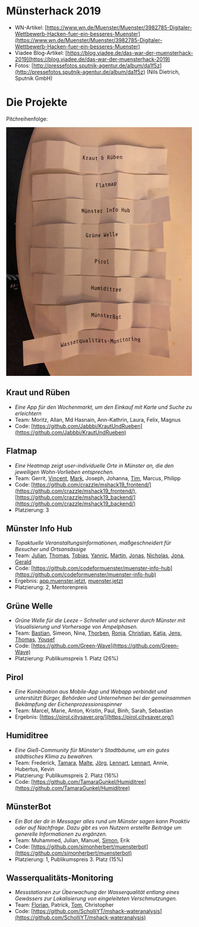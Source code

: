 # Münsterhack 2019

- WN-Artikel: [https://www.wn.de/Muenster/Muenster/3982785-Digitaler-Wettbewerb-Hacken-fuer-ein-besseres-Muenster](https://www.wn.de/Muenster/Muenster/3982785-Digitaler-Wettbewerb-Hacken-fuer-ein-besseres-Muenster)
- Viadee Blog-Artikel: [https://blog.viadee.de/das-war-der-muensterhack-2019](https://blog.viadee.de/das-war-der-muensterhack-2019)
- Fotos: [http://pressefotos.sputnik-agentur.de/album/da1f5z](http://pressefotos.sputnik-agentur.de/album/da1f5z) (Nils Dietrich, Sputnik GmbH)

# Die Projekte

Pitchreihenfolge:

![Pitchreihenfolge](./images/pitchreihenfolge2019.jpg)

## Kraut und Rüben

- _Eine App für den Wochenmarkt, um den Einkauf mit Karte und Suche zu erleichtern_
- Team: Moritz, Allan, Md Hasnain, Ann-Kathrin, Laura, Felix, Magnus
- Code: [https://github.com/Jabbbi/KrautUndRueben](https://github.com/Jabbbi/KrautUndRueben)

## Flatmap

- _Eine Heatmap zeigt user-individuelle Orte in Münster an, die den jeweiligen Wohn-Vorlieben entsprechen._
- Team: Gerrit, [Vincent](https://github.com/Vnnncnnnt), [Mark](https://github.com/crazzle), Joseph, Johanna, [Tim](https://github.com/tsabsch), Marcus, Philipp
- Code: [https://github.com/crazzle/mshack19_frontend/](https://github.com/crazzle/mshack19_frontend/), [https://github.com/crazzle/mshack19_backend/](https://github.com/crazzle/mshack19_backend/)
- Platzierung: 3

## Münster Info Hub

- _Topaktuelle Veranstaltungsinformationen, maßgeschneidert für Besucher und Ortsansässige_
- Team: [Julian](https://github.com/julianbei), [Thomas](https://github.com/toms_rocket), [Tobias](https://github.com/webwurst), [Yannic](https://github.com/jahnique), [Martin](https://github.com/quassy), [Jonas](https://github.com/jonahoen), [Nicholas](https://github.com/rappertomate), [Jona](https://github.com/JonesH), [Gerald](https://github.com/ubergesundheit)
- Code: [https://github.com/codeformuenster/muenster-info-hub](https://github.com/codeformuenster/muenster-info-hub)
- Ergebnis: [app.muenster.jetzt](https://app.muenster.jetzt), [muenster.jetzt](https://muenster.jetzt)
- Platzierung: 2, Mentorenpreis

## Grüne Welle

- _Grüne Welle für die Leeze – Schneller und sicherer durch Münster mit Visualisierung und Vorhersage von Ampelphasen._
- Team: [Bastian](https://github.com/kannix), Simeon, Nina, [Thorben](https://github.com/thorbenjensen), [Ronja](https://github.com/Ronjakoehling), [Christian](https://github.com/thunfischtoast), [Katja](https://github.com/katjaschu), [Jens](https://github.com/Effizjens), [Thomas](https://github.com/silberzwiebel), [Yousef](https://github.com/YouQam)
- Code: [https://github.com/Green-Wave](https://github.com/Green-Wave)
- Platzierung: Publikumspreis 1. Platz (26%)

## Pirol

- _Eine  Kombination aus Mobile-App und Webapp verbindet und unterstützt Bürger, Behörden und Unternehmen bei der gemeinsammen Bekämpfung der Eichenprozessionsspinner_
- Team: Marcel, Marie, Anton, Kristin, Paul, Binh, Sarah, Sebastian
- Ergebnis: [https://pirol.citysaver.org/](https://pirol.citysaver.org/)

## Humiditree

- _Eine Gieß-Community für Münster's Stadtbäume, um ein gutes städtisches Klima zu bewahren._
- Team: Frederick, [Tamara](https://github.com/TamaraGunkel), [Malte](https://github.com/hamy4269), [Jörg](https://github.com/jay-15), [Lennart](https://github.com/len-n-a-rt), [Lennart](https://github.com/lennartseeger), Annie, Hubertus, Kevin
- Platzierung: Publikumspreis 2. Platz (16%)
- Code: [https://github.com/TamaraGunkel/Humiditree](https://github.com/TamaraGunkel/Humiditree)

## MünsterBot

- _Ein Bot der dir in Messager alles rund um Münster sagen kann Proaktiv oder auf Nachfrage. Dazu gibt es von Nutzern erstellte Beiträge um generelle Informationen zu ergänzen._
- Team: Muhammed, Julian, Manuel, [Simon](https://github.com/simonherbert), Erik
- Code: [https://github.com/simonherbert/muensterbot](https://github.com/simonherbert/muensterbot)
- Platzierung: 1, Publikumspreis 3. Platz (15%)


## Wasserqualitäts-Monitoring

- _Messstationen zur Überwachung der Wasserqualität entlang eines Gewässers zur Lokalisierung von eingeleiteten Verschmutzungen._
- Team: [Florian](https://www.kitconsulting.de/), Patrick, [Tom](https://github.com/ScholliYT), Christopher
- Code: [https://github.com/ScholliYT/mshack-wateranalysis](https://github.com/ScholliYT/mshack-wateranalysis)
